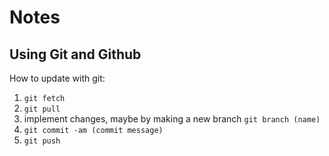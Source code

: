 # Notes
## Using Git and Github
How to update with git:
1. `git fetch`
2. `git pull`
3. implement changes, maybe by making a new branch `git branch (name)`
4. `git commit -am (commit message)`
5. `git push`